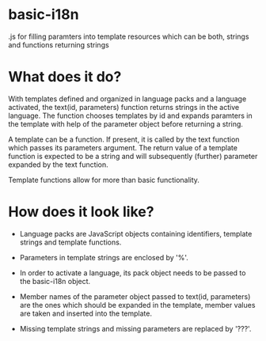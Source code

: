 # basic-i18n

.js for filling paramters into template resources which can be both, strings and functions returning strings


# What does it do?

With templates defined and organized in language packs and a language activated, the text(id, parameters) function 
returns strings in the active language. The function chooses templates by id and expands paramters in the template with 
help of the parameter object before returning a string.

A template can be a function. If present, it is called by the text function which passes its parameters argument. The 
return value of a template function is expected to be a string and will subsequently (further) parameter expanded by the
text function.

Template functions allow for more than basic functionality.


# How does it look like?

- Language packs are JavaScript objects containing identifiers, template strings and template functions. 

- Parameters in template strings are enclosed by '%'.

- In order to activate a language, its pack object needs to be passed to the basic-i18n object.

- Member names of the parameter object passed to text(id, parameters) are the ones which should be expanded in the 
template, member values are taken and inserted into the template.

- Missing template strings and missing parameters are replaced by '???'.
